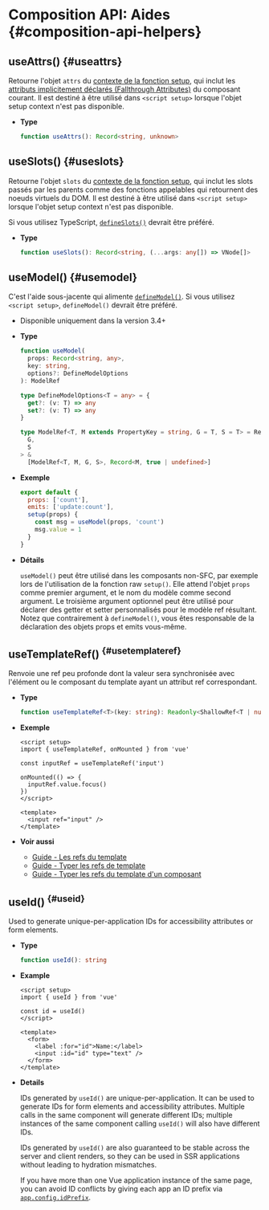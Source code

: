 # Composition API: Aides {#composition-api-helpers}

## useAttrs() {#useattrs}

Retourne l'objet `attrs` du [contexte de la fonction setup](/api/composition-api-setup#setup-context), qui inclut les [attributs implicitement déclarés (Fallthrough Attributes)](/guide/components/attrs#fallthrough-attributes) du composant courant. Il est destiné à être utilisé dans `<script setup>` lorsque l'objet setup context n'est pas disponible.

- **Type**

  ```ts
  function useAttrs(): Record<string, unknown>
  ```

## useSlots() {#useslots}

Retourne l'objet `slots` du [contexte de la fonction setup](/api/composition-api-setup#setup-context), qui inclut les slots passés par les parents comme des fonctions appelables qui retournent des noeuds virtuels du DOM. Il est destiné à être utilisé dans `<script setup>` lorsque l'objet setup context n'est pas disponible.

Si vous utilisez TypeScript, [`defineSlots()`](/api/sfc-script-setup#defineslots) devrait être préféré.

- **Type**

  ```ts
  function useSlots(): Record<string, (...args: any[]) => VNode[]>
  ```

## useModel() {#usemodel}

C'est l'aide sous-jacente qui alimente [`defineModel()`](/api/sfc-script-setup#definemodel). Si vous utilisez `<script setup>`, `defineModel()` devrait être préféré.

- Disponible uniquement dans la version 3.4+

- **Type**

  ```ts
  function useModel(
    props: Record<string, any>,
    key: string,
    options?: DefineModelOptions
  ): ModelRef

  type DefineModelOptions<T = any> = {
    get?: (v: T) => any
    set?: (v: T) => any
  }

  type ModelRef<T, M extends PropertyKey = string, G = T, S = T> = Ref<
    G,
    S
  > &
    [ModelRef<T, M, G, S>, Record<M, true | undefined>]
  ```

- **Exemple**

  ```js
  export default {
    props: ['count'],
    emits: ['update:count'],
    setup(props) {
      const msg = useModel(props, 'count')
      msg.value = 1
    }
  }
  ```

- **Détails**

  `useModel()` peut être utilisé dans les composants non-SFC, par exemple lors de l'utilisation de la fonction raw `setup()`. Elle attend l'objet `props` comme premier argument, et le nom du modèle comme second argument. Le troisième argument optionnel peut être utilisé pour déclarer des getter et setter personnalisés pour le modèle ref résultant. Notez que contrairement à `defineModel()`, vous êtes responsable de la déclaration des objets props et emits vous-même.

## useTemplateRef() <sup class="vt-badge" data-text="3.5+" /> {#usetemplateref}

Renvoie une ref peu profonde dont la valeur sera synchronisée avec l'élément ou le composant du template ayant un attribut ref correspondant.

- **Type**

  ```ts
  function useTemplateRef<T>(key: string): Readonly<ShallowRef<T | null>>
  ```

- **Exemple**

  ```vue
  <script setup>
  import { useTemplateRef, onMounted } from 'vue'

  const inputRef = useTemplateRef('input')

  onMounted(() => {
    inputRef.value.focus()
  })
  </script>

  <template>
    <input ref="input" />
  </template>
  ```

- **Voir aussi**
  - [Guide - Les refs du template](/guide/essentials/template-refs)
  - [Guide - Typer les refs de template](/guide/typescript/composition-api#typing-template-refs) <sup class="vt-badge ts" />
  - [Guide - Typer les refs du template d'un composant](/guide/typescript/composition-api#typing-component-template-refs) <sup class="vt-badge ts" />

## useId() <sup class="vt-badge" data-text="3.5+" /> {#useid}

Used to generate unique-per-application IDs for accessibility attributes or form elements.

- **Type**

  ```ts
  function useId(): string
  ```

- **Example**

  ```vue
  <script setup>
  import { useId } from 'vue'

  const id = useId()
  </script>

  <template>
    <form>
      <label :for="id">Name:</label>
      <input :id="id" type="text" />
    </form>
  </template>
  ```

- **Details**

  IDs generated by `useId()` are unique-per-application. It can be used to generate IDs for form elements and accessibility attributes. Multiple calls in the same component will generate different IDs; multiple instances of the same component calling `useId()` will also have different IDs.

  IDs generated by `useId()` are also guaranteed to be stable across the server and client renders, so they can be used in SSR applications without leading to hydration mismatches.

  If you have more than one Vue application instance of the same page, you can avoid ID conflicts by giving each app an ID prefix via [`app.config.idPrefix`](/api/application#app-config-idprefix).
